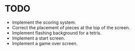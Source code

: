 # TODO
* Implement the scoring system.
* Correct the placement of pieces at the top of the screen.
* Implement flashing background for a tetris.
* Implement a start screen.
* Implement a game over screen.